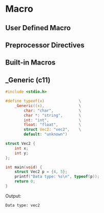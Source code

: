 # Macro
## User Defined Macro
## Preprocessor Directives
## Built-in Macros
## _Generic (c11)

```c
#include <stdio.h>

#define typeof(x)               \
    _Generic((x),               \
        char: "char",           \
        char *: "string",       \
        int: "int",             \
        float: "float",         \
        struct Vec2: "vec2",    \
        default: "unknown")

struct Vec2 {
    int x;
    int y;
};

int main(void) {
    struct Vec2 p = {4, 5};
    printf("Data type: %s\n", typeof(p));
    return 0;
}
```

Output:

```plaintext
Data type: vec2
```
